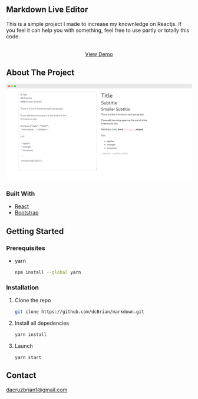 ## Markdown Live Editor

This is a simple project I made to increase my knownledge on Reactjs. If you feel it can help you with something, feel free to use partly or totally this code.
        <br />
        
<p align="center">
    <br />
      <a href="https://jolly-neumann-f8dde3.netlify.app/">View Demo</a>
    <br />
  </p>


<!-- ABOUT THE PROJECT -->
## About The Project

![Markdown live editor](/images/markdown.png?raw=true)

### Built With

* [React](https://reactjs.org/)
* [Bootstrap](https://getbootstrap.com/)

<!-- GETTING STARTED -->
## Getting Started

### Prerequisites

* yarn
  ```sh
  npm install --global yarn
  ```

### Installation

1. Clone the repo
   ```sh
   git clone https://github.com/dcBrian/markdown.git
   ```
2. Install all depedencies
   ```sh
   yarn install
   ```
4. Launch 
   ```JS
   yarn start
   ```

<!-- CONTACT -->
## Contact

dacruzbrian1@gmail.com

